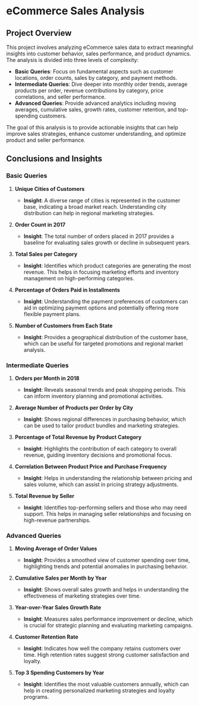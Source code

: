 # eCommerce Sales Analysis

## Project Overview

This project involves analyzing eCommerce sales data to extract meaningful insights into customer behavior, sales performance, and product dynamics. The analysis is divided into three levels of complexity:

- **Basic Queries**: Focus on fundamental aspects such as customer locations, order counts, sales by category, and payment methods.
- **Intermediate Queries**: Dive deeper into monthly order trends, average products per order, revenue contributions by category, price correlations, and seller performance.
- **Advanced Queries**: Provide advanced analytics including moving averages, cumulative sales, growth rates, customer retention, and top-spending customers.

The goal of this analysis is to provide actionable insights that can help improve sales strategies, enhance customer understanding, and optimize product and seller performance.

## Conclusions and Insights

### Basic Queries

1. **Unique Cities of Customers**
   - **Insight**: A diverse range of cities is represented in the customer base, indicating a broad market reach. Understanding city distribution can help in regional marketing strategies.

2. **Order Count in 2017**
   - **Insight**: The total number of orders placed in 2017 provides a baseline for evaluating sales growth or decline in subsequent years.

3. **Total Sales per Category**
   - **Insight**: Identifies which product categories are generating the most revenue. This helps in focusing marketing efforts and inventory management on high-performing categories.

4. **Percentage of Orders Paid in Installments**
   - **Insight**: Understanding the payment preferences of customers can aid in optimizing payment options and potentially offering more flexible payment plans.

5. **Number of Customers from Each State**
   - **Insight**: Provides a geographical distribution of the customer base, which can be useful for targeted promotions and regional market analysis.

### Intermediate Queries

1. **Orders per Month in 2018**
   - **Insight**: Reveals seasonal trends and peak shopping periods. This can inform inventory planning and promotional activities.

2. **Average Number of Products per Order by City**
   - **Insight**: Shows regional differences in purchasing behavior, which can be used to tailor product bundles and marketing strategies.

3. **Percentage of Total Revenue by Product Category**
   - **Insight**: Highlights the contribution of each category to overall revenue, guiding inventory decisions and promotional focus.

4. **Correlation Between Product Price and Purchase Frequency**
   - **Insight**: Helps in understanding the relationship between pricing and sales volume, which can assist in pricing strategy adjustments.

5. **Total Revenue by Seller**
   - **Insight**: Identifies top-performing sellers and those who may need support. This helps in managing seller relationships and focusing on high-revenue partnerships.

### Advanced Queries

1. **Moving Average of Order Values**
   - **Insight**: Provides a smoothed view of customer spending over time, highlighting trends and potential anomalies in purchasing behavior.

2. **Cumulative Sales per Month by Year**
   - **Insight**: Shows overall sales growth and helps in understanding the effectiveness of marketing strategies over time.

3. **Year-over-Year Sales Growth Rate**
   - **Insight**: Measures sales performance improvement or decline, which is crucial for strategic planning and evaluating marketing campaigns.

4. **Customer Retention Rate**
   - **Insight**: Indicates how well the company retains customers over time. High retention rates suggest strong customer satisfaction and loyalty.

5. **Top 3 Spending Customers by Year**
   - **Insight**: Identifies the most valuable customers annually, which can help in creating personalized marketing strategies and loyalty programs.
